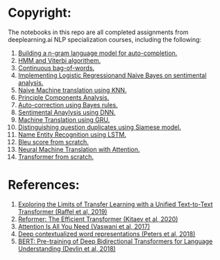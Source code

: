 # Copyright:

The notebooks in this repo are all completed assignments from deeplearning.ai NLP specialization courses, including the following:
1. [Building a n-gram language model for auto-completion.](https://github.com/fangyiyu/NLP_sourcecode/blob/master/Autocomplete%20using%20N-gram%20language%20model.ipynb)
2. [HMM and Viterbi algorithem.](https://github.com/fangyiyu/NLP_sourcecode/blob/master/HMM%20and%20Viterbi%20algorithem.ipynb)
3. [Continuous bag-of-words.](https://github.com/fangyiyu/NLP_sourcecode/blob/master/Implementing%20CBOW%20from%20scratch.ipynb)
4. [Implementing Logistic Regression](https://github.com/fangyiyu/NLP_sourcecode/blob/master/Logistic%20Regression%20on%20Sentimental%20Analysis.ipynb)[and Naive Bayes on sentimental analysis.](https://github.com/fangyiyu/NLP_sourcecode/blob/master/Naive%20Bayes%20on%20Sentimental%20Analysis.ipynb)
5. [Naive Machine translation using KNN.](https://github.com/fangyiyu/NLP_sourcecode/blob/master/Machine%20translation%20using%20word%20embeddings%20and%20KNN.ipynb)
6. [Principle Components Analysis.](https://github.com/fangyiyu/NLP_sourcecode/blob/master/Word%20vectors%20and%20PCA.ipynb)
7. [Auto-correction using Bayes rules.](https://github.com/fangyiyu/NLP_sourcecode/blob/master/autocorrection.ipynb)
8. [Sentimental Anaylysis using DNN.](https://github.com/fangyiyu/NLP_sourcecode/blob/master/Sentimental%20analysis%20with%20DNN%20using%20Trax.ipynb)
9. [Machine Translation using GRU.](https://github.com/fangyiyu/NLP_sourcecode/blob/master/Machine%20translation%20using%20GRU.ipynb)  
10. [Distinguishing question duplicates using Siamese model.](https://github.com/fangyiyu/NLP_sourcecode/blob/master/Distinguishing%20question%20duplicates%20using%20Siamese%20model.ipynb)  
11. [Name Entity Recognition using LSTM.](https://github.com/fangyiyu/NLP_sourcecode/blob/master/Name%20Entity%20Recognition%20using%20LSTM.ipynb)  
12. [Bleu score from scratch.](https://github.com/fangyiyu/NLP_sourcecode/blob/master/Bleu%20score%20from%20scratch.ipynb)  
13. [Neural Machine Translation with Attention.](https://github.com/fangyiyu/NLP_sourcecode/blob/master/Neural%20Machine%20Translation%20with%20Attention.ipynb)  
14. [Transformer from scratch.](https://github.com/fangyiyu/NLP_sourcecode/blob/master/Transformer%20from%20scratch.ipynb)  



# References:
1. [Exploring the Limits of Transfer Learning with a Unified Text-to-Text Transformer (Raffel et al, 2019)](https://arxiv.org/abs/1910.10683)  
2. [Reformer: The Efficient Transformer (Kitaev et al, 2020)](https://arxiv.org/abs/2001.04451)  
3. [Attention Is All You Need (Vaswani et al, 2017)](https://arxiv.org/abs/1706.03762)  
4. [Deep contextualized word representations (Peters et al, 2018)](https://arxiv.org/pdf/1802.05365.pdf)  
5. [BERT: Pre-training of Deep Bidirectional Transformers for Language Understanding (Devlin et al, 2018)](https://arxiv.org/abs/1810.04805)  


